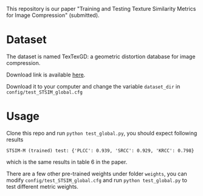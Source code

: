 This repository is our paper "Training and Testing Texture Similarity Metrics
for Image Compression" (submitted).

# Dataset 

The dataset is named TexTexGD: a geometric distortion database for image compression.

Download link is available [here](https://drive.google.com/drive/folders/1n3AmsrKKiw4FJ-tpLS5m_0vO4IfUe0w9?usp=sharing).

Download it to your computer and change the variable `dataset_dir` in `config/test_STSIM_global.cfg`

# Usage
Clone this repo and run
`python test_global.py`,
you should expect following results

`STSIM-M (trained) test: {'PLCC': 0.939, 'SRCC': 0.929, 'KRCC': 0.798}` 

which is the same results in table 6 in the paper.

There are a few other pre-trained weights under folder `weights`, you can modify `config/test_STSIM_global.cfg`
and run `python test_global.py` to test different metric weights.

